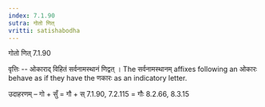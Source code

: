 ```yaml
---
index: 7.1.90
sutra: गोतो णित्‌
vritti: satishabodha
---
```



 गोतो णित् 7.1.90 


वृत्तिः -- ओकाराद् विहितं सर्वनामस्थानं णिद्वत् । The सर्वनामस्थानम् affixes following an ओकारः behave as if they have the णकारः as an indicatory letter. 


उदाहरणम् – गो + सुँ = गौ + स् 7.1.90, 7.2.115 = गौः 8.2.66, 8.3.15 


